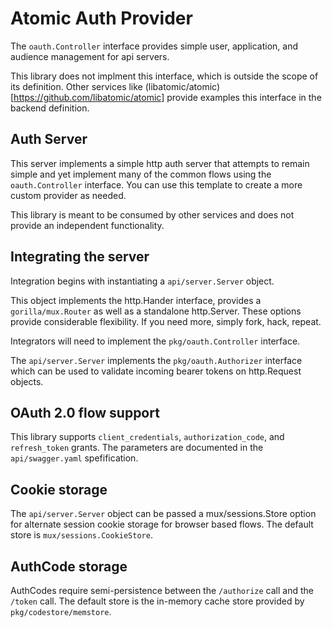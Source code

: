 # Atomic Auth Provider

The `oauth.Controller` interface provides simple user, application, and audience management for api servers.

This library does not implment this interface, which is outside the scope of its definition. Other services
like (libatomic/atomic)[https://github.com/libatomic/atomic] provide examples this interface in the backend
definition.

## Auth Server

This server implements a simple http auth server that attempts to remain simple and yet implement
many of the common flows using the `oauth.Controller` interface. You can use this template to create a
more custom provider as needed.

This library is meant to be consumed by other services and does not provide an independent
functionality.

## Integrating the server

Integration begins with instantiating a `api/server.Server` object.

This object implements the http.Hander interface, provides a `gorilla/mux.Router` as well as a standalone
http.Server. These options provide considerable flexibility. If you need more, simply fork, hack, repeat.

Integrators will need to implement the `pkg/oauth.Controller` interface.

The `api/server.Server` implements the `pkg/oauth.Authorizer` interface which can be used to validate
incoming bearer tokens on http.Request objects.

## OAuth 2.0 flow support

This library supports `client_credentials`, `authorization_code`, and `refresh_token` grants. The parameters
are documented in the `api/swagger.yaml` spefification.

## Cookie storage

The `api/server.Server` object can be passed a mux/sessions.Store option for alternate session cookie
storage for browser based flows. The default store is `mux/sessions.CookieStore`.

## AuthCode storage

AuthCodes require semi-persistence between the `/authorize` call and the `/token` call. The default store
is the in-memory cache store provided by `pkg/codestore/memstore`.
